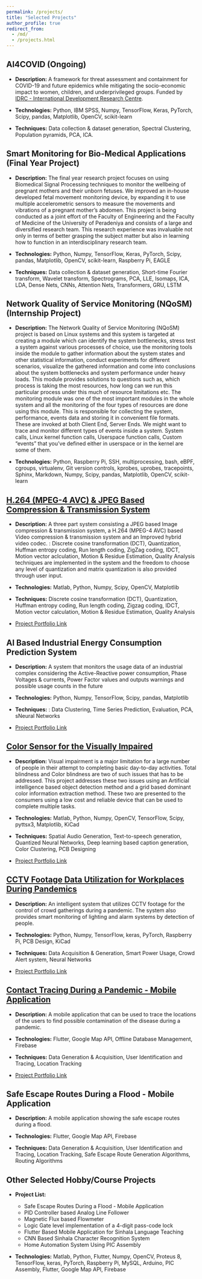 ```yaml
---
permalink: /projects/
title: "Selected Projects"
author_profile: true
redirect_from: 
  - /md/
  - /projects.html
---
```


## AI4COVID (Ongoing)

* **Description:** A framework for threat assessment and containment for COVID-19 and future epidemics while mitigating the socio-economic impact to women, children, and underprivileged groups. Funded by [IDRC - International Development Research Centre](https://idrc-crdi.ca/en). 

* **Technologies:** Python, IBM SPSS, Numpy, TensorFlow, Keras, PyTorch, Scipy, pandas, Matplotlib, OpenCV, scikit-learn

* **Techniques:** Data collection & dataset generation, Spectral Clustering, Population pyramids, PCA, ICA. 


## Smart Monitoring for Bio-Medical Applications (Final Year Project)

* **Description:** The final year research project focuses on using Biomedical Signal Processing techniques to monitor the wellbeing of pregnant mothers and their unborn fetuses. We improved an in-house developed fetal movement monitoring device, by expanding it to use multiple accelerometric sensors to measure the movements and vibrations of a pregnant mother’s abdomen. This project is being conducted as a joint effort of the Faculty of Engineering and the Faculty of Medicine of the University of Peradeniya and consists of a large and diversified research team. This research experience was invaluable not only in terms of better grasping the subject matter but also in learning how to function in an interdisciplinary research team. 

* **Technologies:** Python, Numpy, TensorFlow, Keras, PyTorch, Scipy, pandas, Matplotlib, OpenCV, scikit-learn, Raspberry Pi, EAGLE

* **Techniques:** Data collection & dataset generation, Short-time Fourier transform, Wavelet transform,
Spectrograms, PCA, LLE, Isomaps, ICA, LDA, Dense Nets, CNNs, Attention Nets, Transformers, GRU, LSTM

<!-- ![Device Used for Data Recording](images/device.png "Recording Device")
![Example Impulse Recaretion from One of the Networks](images/spec.png "Imulse Recreation") -->

## Network Quality of Service Monitoring (NQoSM) (Internship Project)

* **Description:** The Network Quality of Service Monitoring (NQoSM) project is based on Linux systems and this system is targeted at creating a module which can identify the system bottlenecks, stress test a system against various processes of choice, use the monitoring tools inside the module to gather information about the system states and other statistical information, conduct experiments for different scenarios, visualize the gathered information and come into conclusions about the system bottlenecks and system performance under heavy loads. This module provides solutions to questions such as, which process is taking the most resources, how long can we run this particular process under this much of resource limitations etc. The monitoring module was one of the most important modules in the whole system and all the monitoring of the four types of resources are done using this module. This is responsible for collecting the system, performance, events data and storing it in convenient file formats. These are invoked at both Client End, Server Ends. We might want to trace and monitor different types of events inside a system. System calls, Linux kernel function calls, Userspace function calls, Custom “events” that you’ve defined either in userspace or in the kernel are some of them. 

* **Technologies:** Python, Raspberry Pi, SSH, multiprocessing, bash, eBPF, cgroups, virtualenv, Git version controls, kprobes, uprobes, tracepoints, Sphinx, Markdown, Numpy, Scipy, pandas, Matplotlib, OpenCV, scikit-learn


## [H.264 (MPEG-4 AVC) & JPEG Based Compression & Transmission System](https://sites.google.com/view/img-vid-system-isuru-pamuditha/image-video-compression-transmission-system)

* **Description:** A three part system consisting a JPEG based Image compression & transmission system, a H.264 (MPEG-4 AVC) based Video compression & transmission system and an Improved hybrid video codec. : Discrete cosine transformation (DCT), Quantization, Huffman entropy coding, Run length coding, ZigZag coding, IDCT, Motion vector aclculation, Motion & Residue Estimation, Quality Analysis techniques are implemented in the system and the freedom to choose any level of quantization and matrix quantization is also provided through user input.

* **Technologies:** Matlab, Python, Numpy, Scipy, OpenCV, Matplotlib

* **Techniques:** Discrete cosine transformation (DCT), Quantization, Huffman entropy coding, Run length coding, Zigzag coding, IDCT, Motion vector calculation, Motion & Residue Estimation, Quality Analysis

* [Project Portfolio Link](https://sites.google.com/view/img-vid-system-isuru-pamuditha/image-video-compression-transmission-system)

## AI Based Industrial Energy Consumption Prediction System

* **Description:** A system that monitors the usage data of an industrial complex considering the Active-Reactive power consumption, Phase Voltages & currents, Power Factor values and outputs warnings and possible usage counts in the future

* **Technologies:** Python, Numpy, TensorFlow, Scipy, pandas, Matplotlib

* **Techniques:** : Data Clustering, Time Series Prediction, Evaluation, PCA, sNeural Networks

* [Project Portfolio Link](https://sites.google.com/view/img-vid-system-isuru-pamuditha/image-video-compression-transmission-system)

## [Color Sensor for the Visually Impaired](https://sites.google.com/view/color-sensor-inventra/color-sensor-for-the-visually-impaired)

* **Description:** Visual impairment is a major limitation for a large number of people in their attempt to completing basic day-to-day activities. Total blindness and Color blindness are two of such issues that has to be addressed. This project addresses these two issues using an Artificial intelligence based object detection method and a grid based dominant color information extraction method. These two are presented to the consumers using a low cost and reliable device that can be used to complete multiple tasks.

* **Technologies:** Matlab, Python, Numpy, OpenCV, TensorFlow, Scipy, pyttsx3, Matplotlib, KiCad

* **Techniques:** Spatial Audio Generation, Text-to-speech generation, Quantized Neural Networks, Deep learning based caption generation, Color Clustering, PCB Designing

* [Project Portfolio Link](https://sites.google.com/view/color-sensor-inventra/color-sensor-for-the-visually-impaired)


## [CCTV Footage Data Utilization for Workplaces During Pandemics](https://sites.google.com/view/color-sensor-inventra/color-sensor-for-the-visually-impaired)

* **Description:** An intelligent system that utilizes CCTV footage for the control of crowd gatherings during a pandemic. The system also provides smart monitoring of lighting and alarm systems by detection of people.


* **Technologies:** Python, Numpy, TensorFlow, keras, PyTorch, Raspberry Pi, PCB Design, KiCad

* **Techniques:** Data Acquisition & Generation, Smart Power Usage, Crowd Alert system, Neural Networks

* [Project Portfolio Link](https://sites.google.com/view/cctv-footage-utilize-inventra/cctv-footage-data-utilization-for-workplaces-during-pandemics)

## [Contact Tracing During a Pandemic - Mobile Application](https://sites.google.com/view/contact-tracing-covid/contact-tracing-during-a-pandemic-mobile-application)

* **Description:** A mobile application that can be used to trace the locations of the users to find possible contamination of the disease during a pandemic.

* **Technologies:** Flutter, Google Map API, Offline Database Management, Firebase

* **Techniques:** Data Generation & Acquisition, User Identification and Tracing, Location Tracking

* [Project Portfolio Link](https://sites.google.com/view/contact-tracing-covid/contact-tracing-during-a-pandemic-mobile-application)

## Safe Escape Routes During a Flood - Mobile Application

* **Description:** A mobile application showing the safe escape routes during a flood.

* **Technologies:** Flutter, Google Map API, Firebase

* **Techniques:** Data Generation & Acquisition, User Identification and Tracing, Location Tracking, Safe Escape Route Generation Algorithms, Routing Algorithms


## Other Selected Hobby/Course Projects

* **Project List:** 
  * Safe Escape Routes During a Flood - Mobile Application
  * PID Controller based Analog Line Follower
  * Magnetic Flux based Flowmeter
  * Logic Gate level implementation of a 4-digit pass-code lock
  * Flutter Based Mobile Application for Sinhala Language Teaching
  * CNN Based Sinhala Character Recognition System
  * Home Automation System Using PIC Assembly

* **Technologies:** Matlab, Python, Flutter, Numpy, OpenCV, Proteus 8, TensorFlow, keras, PyTorch, Raspberry Pi, MySQL, Arduino, PIC Assembly, Flutter, Google Map API, Firebase
